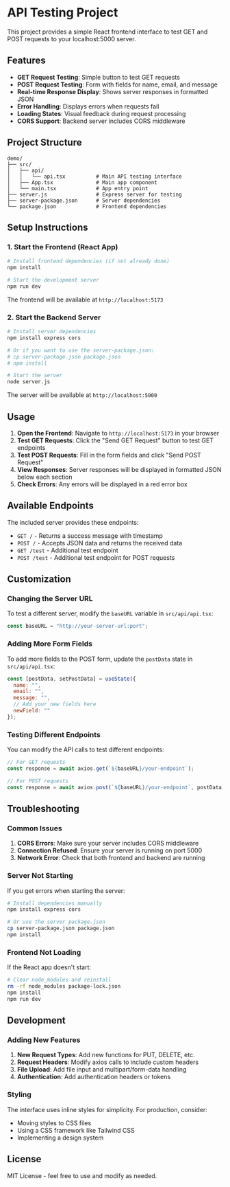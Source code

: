 # API Testing Project

This project provides a simple React frontend interface to test GET and POST requests to your localhost:5000 server.

## Features

- **GET Request Testing**: Simple button to test GET requests
- **POST Request Testing**: Form with fields for name, email, and message
- **Real-time Response Display**: Shows server responses in formatted JSON
- **Error Handling**: Displays errors when requests fail
- **Loading States**: Visual feedback during request processing
- **CORS Support**: Backend server includes CORS middleware

## Project Structure

```
demo/
├── src/
│   ├── api/
│   │   └── api.tsx          # Main API testing interface
│   ├── App.tsx              # Main app component
│   └── main.tsx             # App entry point
├── server.js                # Express server for testing
├── server-package.json      # Server dependencies
└── package.json             # Frontend dependencies
```

## Setup Instructions

### 1. Start the Frontend (React App)

```bash
# Install frontend dependencies (if not already done)
npm install

# Start the development server
npm run dev
```

The frontend will be available at `http://localhost:5173`

### 2. Start the Backend Server

```bash
# Install server dependencies
npm install express cors

# Or if you want to use the server-package.json:
# cp server-package.json package.json
# npm install

# Start the server
node server.js
```

The server will be available at `http://localhost:5000`

## Usage

1. **Open the Frontend**: Navigate to `http://localhost:5173` in your browser
2. **Test GET Requests**: Click the "Send GET Request" button to test GET endpoints
3. **Test POST Requests**: Fill in the form fields and click "Send POST Request"
4. **View Responses**: Server responses will be displayed in formatted JSON below each section
5. **Check Errors**: Any errors will be displayed in a red error box

## Available Endpoints

The included server provides these endpoints:

- `GET /` - Returns a success message with timestamp
- `POST /` - Accepts JSON data and returns the received data
- `GET /test` - Additional test endpoint
- `POST /test` - Additional test endpoint for POST requests

## Customization

### Changing the Server URL

To test a different server, modify the `baseURL` variable in `src/api/api.tsx`:

```javascript
const baseURL = "http://your-server-url:port";
```

### Adding More Form Fields

To add more fields to the POST form, update the `postData` state in `src/api/api.tsx`:

```javascript
const [postData, setPostData] = useState({
  name: "",
  email: "",
  message: "",
  // Add your new fields here
  newField: ""
});
```

### Testing Different Endpoints

You can modify the API calls to test different endpoints:

```javascript
// For GET requests
const response = await axios.get(`${baseURL}/your-endpoint`);

// For POST requests
const response = await axios.post(`${baseURL}/your-endpoint`, postData);
```

## Troubleshooting

### Common Issues

1. **CORS Errors**: Make sure your server includes CORS middleware
2. **Connection Refused**: Ensure your server is running on port 5000
3. **Network Error**: Check that both frontend and backend are running

### Server Not Starting

If you get errors when starting the server:

```bash
# Install dependencies manually
npm install express cors

# Or use the server package.json
cp server-package.json package.json
npm install
```

### Frontend Not Loading

If the React app doesn't start:

```bash
# Clear node_modules and reinstall
rm -rf node_modules package-lock.json
npm install
npm run dev
```

## Development

### Adding New Features

1. **New Request Types**: Add new functions for PUT, DELETE, etc.
2. **Request Headers**: Modify axios calls to include custom headers
3. **File Upload**: Add file input and multipart/form-data handling
4. **Authentication**: Add authentication headers or tokens

### Styling

The interface uses inline styles for simplicity. For production, consider:
- Moving styles to CSS files
- Using a CSS framework like Tailwind CSS
- Implementing a design system

## License

MIT License - feel free to use and modify as needed. 